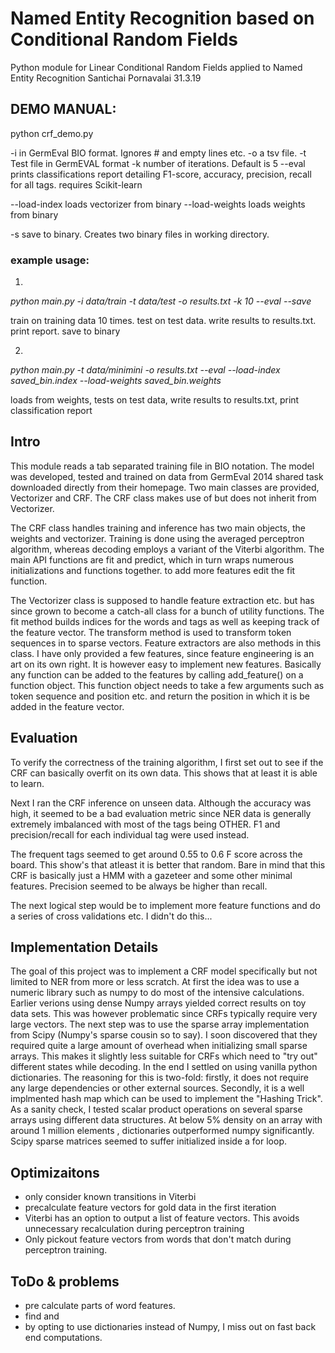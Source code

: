 # Named Entity Recognition based on Conditional Random Fields

Python module for Linear Conditional Random Fields applied to Named Entity Recognition
Santichai Pornavalai
31.3.19

## DEMO MANUAL:


python crf_demo.py 

-i <PATH TO INPUT FILE>  in GermEval BIO format. Ignores # and empty lines etc.
-o <NAME OF RESULT FILE> a tsv file. <TOKEN>    <PREDICTED>     <REAL>
-t <NAME OF TEST FILE>    Test file in GermEVAL format
-k  <NUMBER>  number of iterations. Default is 5
--eval          prints classifications report detailing F1-score, accuracy, precision, recall for all tags. requires Scikit-learn

--load-index <INDEX-BINARY>     loads vectorizer from binary
--load-weights <WEIGHT-BINARY>  loads weights from binary

-s      save to binary. Creates two binary files in working directory.  

### example usage:

1.
*python main.py -i data/train -t data/test -o results.txt -k 10 --eval --save*

train on training data 10 times. test on test data. write results to results.txt. print report. save to binary

2.

*python main.py  -t data/minimini -o results.txt --eval --load-index saved_bin.index --load-weights saved_bin.weights*

loads from weights, tests on test data, write results to results.txt, print classification report



## Intro

This module reads a tab separated training file in BIO notation. The model was developed, tested and trained on data from GermEval 2014 shared task downloaded
directly from their homepage. Two main classes are provided, Vectorizer and CRF. The CRF class makes use of but does not inherit from Vectorizer. 

The CRF class handles training and inference has two main objects, the weights and vectorizer. Training is done using the averaged perceptron algorithm, whereas
decoding employs a variant of the Viterbi algorithm. The main API functions are fit and predict, which in turn wraps numerous initializations and functions together. 
to add more features edit the fit function. 

The Vectorizer class is supposed to handle feature extraction etc. but has since grown to become a catch-all class for a bunch of utility functions. The fit method builds indices
for the words and tags as well as keeping track of the feature vector. The transform method is used to transform token sequences in to sparse vectors. Feature extractors are also methods
in this class. I have only provided a few features, since feature engineering is an art on its own right. It is however easy to implement new features. Basically any function can be 
added to the features by calling add_feature() on a function object. This function object needs to take a few arguments such as token sequence and position etc. and return the position 
in which it is be added in the feature vector. 

## Evaluation

To verify the correctness of the training algorithm, I first set out to see if the CRF can basically overfit on its own data. This shows that at least it is able to learn. 

Next I ran the CRF inference on unseen data.  Although the accuracy was high, it seemed to be a bad evaluation metric since NER data is generally extremely imbalanced with most of the tags being OTHER. F1 and precision/recall for each individual tag were used
instead. 

The frequent tags seemed to get around 0.55 to 0.6 F score across the board. This show's that atleast it is better that random. Bare in mind that this CRF
is basically just a HMM with a gazeteer and some other minimal features. Precision seemed to be always be higher than recall. 

The next logical step would be to implement more feature functions and do a series of cross validations etc. I didn't do this...

## Implementation Details

The goal of this project was to implement a CRF model specifically but not limited to NER from more or less scratch. 
At first the idea was to use a numeric library such as numpy to do most of the intensive calculations. Earlier verions using
dense Numpy arrays yielded correct results on toy data sets. This was however problematic since CRFs typically require very large vectors. The next step was to use the sparse array
implementation from Scipy (Numpy's sparse cousin so to say). I soon discovered that they required quite a large amount of overhead when initializing small sparse arrays. This makes it slightly less
suitable for CRFs which need to "try out" different states while decoding. In the end I settled on using vanilla python dictionaries. The reasoning for this is two-fold: firstly, it does not
require any large dependencies or other external sources. Secondly, it is a well implmented hash map which can be used to implement the "Hashing Trick". As a sanity check, I tested
scalar product operations on several sparse arrays using different data structures. At below 5% density on an array with around 1 million elements , dictionaries outperformed numpy significantly. 
Scipy sparse matrices seemed to suffer initialized inside a for loop.

## Optimizaitons
- only consider known transitions in Viterbi
- precalculate feature vectors for gold data in the first iteration
- Viterbi has an option to output a list of feature vectors. This avoids unnecessary recalculation during perceptron training
- Only pickout feature vectors from words that don't match during perceptron training. 

## ToDo & problems
- pre calculate parts of word features.
- find and 
- by opting to use dictionaries instead of Numpy, I miss out on fast back end computations. 

